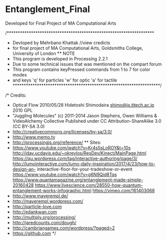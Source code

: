 # Entanglement_Final
Developed for Final Project of MA Computational Arts

/*******************************************************************
 *   Devloped by Mehrbano Khattak //view credicts 
 *   for final project of MA Computational Arts, Goldsmiths College, University of London
 **  NOTE
 *   This program is developed in Processing 2.2.1
 *   Due to some technical issues that was mentioned on the compart forum
 *   This program contains keyPressed commands from 1 to 7 for color modes
 *   and keys 'q' for particles 'w' for optic 'a' for tactile
 *******************************************************************/

/*  Credits:
 *  Optical Flow 2010/05/28 Hidetoshi Shimodaira shimo@is.titech.ac.jp 2010 GPL
 *  "Juggling Molecules" (c) 2011-2014 Jason Stephens, Owen Williams & VideoAlchemy Collective Published under CC Attribution-ShareAlike 3.0 (CC BY-SA 3.0)
 *  http://creativecommons.org/licenses/by-sa/3.0/
 *  http://www.memo.tv
 *  http://processingjs.org/reference/
 **  Sites:
 *  https://www.youtube.com/watch?v=Kr4s5sLoROY&t=10s http://idav.ucdavis.edu/~okreylos/ResDev/Kinect/MainPage.html https://qu.wordpress.com/tag/interactive-authoring/page/3/ http://lumointeractive.com/lumo-daily-inspiration/2017/4/23/how-to-design-an- interactive-floor-for-your-tradeshow-or-event https://www.youtube.com/watch?v=g6N9Qid8Tqs https://www.quantamagazine.org/entanglement-made-simple-20160428 https://www.livescience.com/28550-how-quantum-entanglement-works-infographic.html https://vimeo.com/161403068
 *  http://www.mayerempl.de/
 *  http://mayerempl.wordpress.com/
 *  http://particle-love.com
 *  http://edankwan.com
 *  http://multiply.org/processing/
 *  http://jaredcounts.com/dough/
 *  http://cambriangames.com/wordpress/?paged=2
 *  https://github.com
 */
